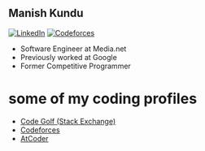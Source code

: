 <h2> Manish Kundu</h2>

[![LinkedIn](https://img.shields.io/badge/linkedin-%230077B5.svg?style=for-the-badge&logo=linkedin&logoColor=white)](https://www.linkedin.com/in/manishkundu17/)
[![Codeforces](https://badges.joonhyung.xyz/codeforces/manish.17.svg)](https://codeforces.com/profile/manish.17)

- Software Engineer at Media.net
- Previously worked at Google
- Former Competitive Programmer

# some of my coding profiles

- [Code Golf (Stack Exchange)](https://codegolf.stackexchange.com/users/77516/manish-kundu?tab=topactivity)
- [Codeforces](https://codeforces.com/profile/manish.17)
- [AtCoder](https://atcoder.jp/users/manish17)

